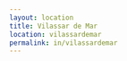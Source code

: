 ```yaml
---
layout: location
title: Vilassar de Mar
location: vilassardemar
permalink: in/vilassardemar
---
```

